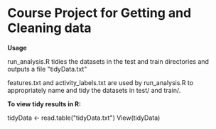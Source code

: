 # Course Project for Getting and Cleaning data
**Usage** 

run_analysis.R tidies the datasets in the test and train directories
and outputs a file "tidyData.txt"

features.txt and activity_labels.txt are used by run_analysis.R to appropriately 
name and tidy the datasets in test/ and train/.

**To view tidy results in R:**

tidyData <- read.table("tidyData.txt")
View(tidyData)


